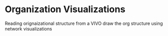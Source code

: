 # Organization Visualizations

Reading orignaizational structure from a VIVO draw the org structure using network visualizations